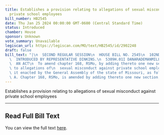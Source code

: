 ```yaml
---
title: Establishes a provision relating to allegations of sexual misconduct against
  private school employees
bill_number: HB2545
date: Thu Jan 25 2024 00:00:00 GMT-0600 (Central Standard Time)
status: Introduced
chamber: House
sponsor: Unknown
vote_summary: Unavailable
legiscan_url: https://legiscan.com/MO/text/HB2545/id/2902248
draft: false
bill_text: "|\n  SECOND REGULAR SESSION\n  HOUSE BILL NO. 2545\n  102ND GENERAL ASSEMBLY\n\
  \  INTRODUCED BY REPRESENTATIVE DINKINS.\n  5309H.01I DANARADEMANMILLER,ChiefClerk\n\
  \  AN ACT\n  To amend chapter 168, RSMo, by adding thereto one new section relating\
  \ to allegations of\n  sexual misconduct against private school employees.\n  Be\
  \ it enacted by the General Assembly of the state of Missouri, as follows:\n  Section\
  \ A. Chapter 168, RSMo, is amended by adding thereto one new section, to be"
---
```

Establishes a provision relating to allegations of sexual misconduct against private school employees

---

## Read Full Bill Text

You can view the full text [here](https://legiscan.com/MO/text/HB2545/id/2902248).
